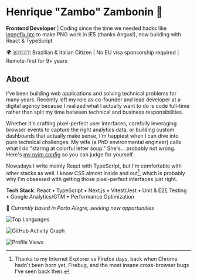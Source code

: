 # Henrique "Zambo" Zambonin 👋

**Frontend Developer** | Coding since the time we needed hacks like [iepngfix.htc](http://www.twinhelix.com) to make PNG work in IE5 (thanks Angus!), now building with React & TypeScript

🌍 🇧🇷🇮🇹 Brazilian & Italian Citizen | No EU visa sponsorship required | Remote-first for 9+ years

## About

I've been building web applications and solving technical problems for many years. Recently left my role as co-founder and lead developer at a digital agency because I realized what I actually want to do is code full-time rather than split my time between technical and business responsibilities.

Whether it's crafting pixel-perfect user interfaces, carefully leveraging browser events to capture the right analytics data, or building custom dashboards that actually make sense, I'm happiest when I can dive into pure technical challenges. My wife (a PhD environmental engineer) calls what I do "staring at colorful letter soup." She's... probably not wrong. Here's [my nvim config](https://github.com/zambo/dotfiles/tree/main/nvim/.config/nvim) so you can judge for yourself.

Nowadays I write mainly React with TypeScript, but I'm comfortable with other stacks as well. I know CSS almost inside and out[^1], which is probably why I'm obsessed with getting those pixel-perfect interfaces just right.

[^1]: Thanks to my Internet Explorer vs Firefox days, back when Chrome hadn't been born yet, Firebug, and the most insane cross-browser bugs I've seen back then.

**Tech Stack**: React • TypeScript • Next.js • Vitest/Jest • Unit & E2E Testing • Google Analytics/GTM • Performance Optimization

📍 *Currently based in Porto Alegre, seeking new opportunities*

<!--START_SECTION:activity-->
![Top Languages](https://zambo-git-stats.vercel.app/api/top-langs/?username=zambo&layout=compact&count_private=true&theme=dark)

![GitHub Activity Graph](https://github-readme-activity-graph.vercel.app/graph?username=zambo&theme=react-dark)

![Profile Views](https://komarev.com/ghpvc/?username=zambo&color=brightgreen)
<!--END_SECTION:activity-->

<!--
**zambo/zambo** is a ✨ _special_ ✨ repository because its `README.md` (this file) appears on your GitHub profile.

Here are some ideas to get you started:

- 🔭 I’m currently working on ...
- 🌱 I’m currently learning ...
- 👯 I’m looking to collaborate on ...
- 🤔 I’m looking for help with ...
- 💬 Ask me about ...
- 📫 How to reach me: ...
- 😄 Pronouns: ...
- ⚡ Fun fact: ...
-->
